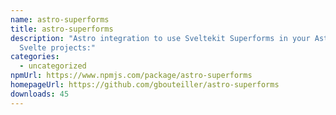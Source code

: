 ```yaml
---
name: astro-superforms
title: astro-superforms
description: "Astro integration to use Sveltekit Superforms in your Astro +
  Svelte projects:"
categories:
  - uncategorized
npmUrl: https://www.npmjs.com/package/astro-superforms
homepageUrl: https://github.com/gbouteiller/astro-superforms
downloads: 45
---
```

